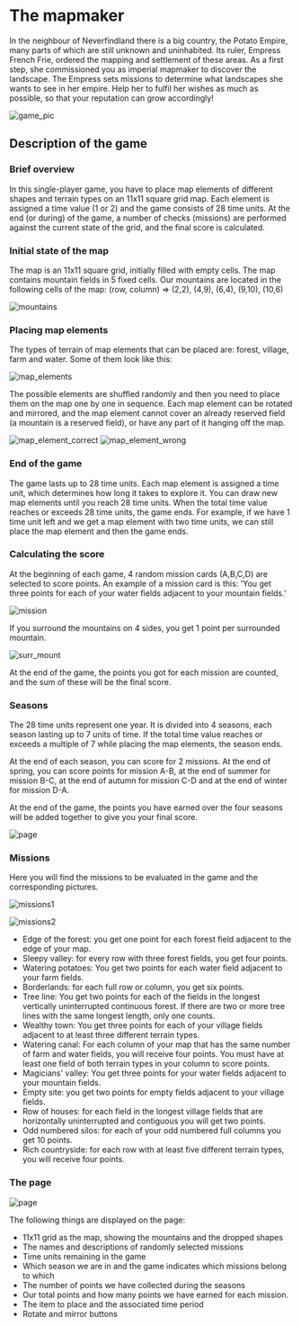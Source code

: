 # The mapmaker
In the neighbour of Neverfindland there is a big country, the Potato Empire, many parts of which are still unknown and uninhabited. Its ruler, Empress French Frie, ordered the mapping and settlement of these areas. As a first step, she commissioned you as imperial mapmaker to discover the landscape. The Empress sets missions to determine what landscapes she wants to see in her empire. Help her to fulfil her wishes as much as possible, so that your reputation can grow accordingly!

![game_pic](./img_readme/1.png)

## Description of the game

### Brief overview
In this single-player game, you have to place map elements of different shapes and terrain types on an 11x11 square grid map. Each element is assigned a time value (1 or 2) and the game consists of 28 time units. At the end (or during) of the game, a number of checks (missions) are performed against the current state of the grid, and the final score is calculated.

### Initial state of the map
The map is an 11x11 square grid, initially filled with empty cells. The map contains mountain fields in 5 fixed cells. Our mountains are located in the following cells of the map:
(row, column) => (2,2), (4,9), (6,4), (9,10), (10,6)

![mountains](./img_readme/2.png)

### Placing map elements
The types of terrain of map elements that can be placed are: forest, village, farm and water. Some of them look like this:

![map_elements](./img_readme/3.png)

The possible elements are shuffled randomly and then you need to place them on the map one by one in sequence. Each map element can be rotated and mirrored, and the map element cannot cover an already reserved field (a mountain is a reserved field), or have any part of it hanging off the map.

![map_element_correct](./img_readme/4.png)
![map_element_wrong](./img_readme/5.png)

### End of the game
The game lasts up to 28 time units. Each map element is assigned a time unit, which determines how long it takes to explore it. You can draw new map elements until you reach 28 time units. When the total time value reaches or exceeds 28 time units, the game ends. For example, if we have 1 time unit left and we get a map element with two time units, we can still place the map element and then the game ends.

### Calculating the score
At the beginning of each game, 4 random mission cards (A,B,C,D) are selected to score points. An example of a mission card is this:
'You get three points for each of your water fields adjacent to your mountain fields.'

![mission](./img_readme/6.png)

If you surround the mountains on 4 sides, you get 1 point per surrounded mountain.

![surr_mount](./img_readme/7.png)

At the end of the game, the points you got for each mission are counted, and the sum of these will be the final score.

### Seasons
The 28 time units represent one year. It is divided into 4 seasons, each season lasting up to 7 units of time. If the total time value reaches or exceeds a multiple of 7 while placing the map elements, the season ends.

At the end of each season, you can score for 2 missions. At the end of spring, you can score points for mission A-B, at the end of summer for mission B-C, at the end of autumn for mission C-D and at the end of winter for mission D-A.

At the end of the game, the points you have earned over the four seasons will be added together to give you your final score.

![page](./img_readme/8.png)

### Missions
Here you will find the missions to be evaluated in the game and the corresponding pictures.

![missions1](./img_readme/9.png)

![missions2](./img_readme/10.png)

* Edge of the forest: you get one point for each forest field adjacent to the edge of your map.
* Sleepy valley: for every row with three forest fields, you get four points.
* Watering potatoes: You get two points for each water field adjacent to your farm fields.
* Borderlands: for each full row or column, you get six points.
* Tree line: You get two points for each of the fields in the longest vertically uninterrupted continuous forest. If there are two or more tree lines with the same longest length, only one counts.
* Wealthy town: You get three points for each of your village fields adjacent to at least three different terrain types.
* Watering canal: For each column of your map that has the same number of farm and water fields, you will receive four points. You must have at least one field of both terrain types in your column to score points.
* Magicians' valley: You get three points for your water fields adjacent to your mountain fields.
* Empty site: you get two points for empty fields adjacent to your village fields.
* Row of houses: for each field in the longest village fields that are horizontally uninterrupted and contiguous you will get two points.
* Odd numbered silos: for each of your odd numbered full columns you get 10 points.
* Rich countryside: for each row with at least five different terrain types, you will receive four points.

### The page

![page](./img_readme/8.png)

The following things are displayed on the page:
* 11x11 grid as the map, showing the mountains and the dropped shapes
* The names and descriptions of randomly selected missions
* Time units remaining in the game
* Which season we are in and the game indicates which missions belong to which
* The number of points we have collected during the seasons
* Our total points and how many points we have earned for each mission.
* The item to place and the associated time period
* Rotate and mirror buttons
